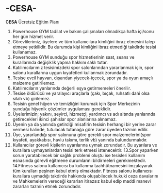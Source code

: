# -CESA-
**CESA** Ücretsiz Eğitim Planı


1. Powerhouse GYM tadilat ve bakım çalışmaları olmadıkça hafta içi/sonu her gün hizmet verir.
2. Görevlilerimiz, üyelere ve tüm kullanıcılara kimliğini ibraz etmesini talep etmeye yetkilidir. Bu durumda kişi kimliğini ibraz etmediği takdirde tesisi kullanamaz.
3. Powerhouse GYM sunduğu spor hizmetlerinin saat, seans ve kurallarında değişiklik yapma hakkını saklı tutar.
4. Katılımcılarımız tesisimizdeki spor salonlarından yararlanmak için, spor salonu kurallarına uygun kıyafetleri kullanmak zorundadır.
5. Tesise evcil hayvan, dışarıdan yiyecek-içecek, spor ya da oyun amaçlı malzeme getirilemez.
6. Katılımcıların yanlarında değerli eşya getirmemeleri önerilir.
7. Tesise öldürücü ve yaralayıcı araçlarla (çakı, bıçak, ruhsatlı dahi olsa silah vb) girilemez.
8. Tesisin genel hijyen ve temizliğini korumak için Spor Merkezinin sunduğu hijyenik çözümler uygulaması gereklidir.
9. Üyelerimizin; yakını, seyirci, hizmetçi, yardımcı vs adı altında yanlarında getirecekleri ikinci şahıslar spor alanlarına alınamaz.
10. Üyenin ya da yanında getirdiği misafirin tesisin herhangi bir yerine zarar vermesi halinde, tutulacak tutanağa göre zarar üyeden tazmin edilir.
11. Üye, yararlandığı spor salonuna göre gerekli spor malzemelerini(spor kıyafeti, ayakkabısı, havlu takımı, terlik vb) yanında bulundurmalıdır.
12. Kullanıcılar görevli kişilerin uyarılarına uymak zorundadır. Bu uyarılara ve kurallara uymayanlardan tesisi terk etmesi istenecektir.
13.Spor yaparken sorun yaratabilecek bir sağlık problemi oluştu ise tesisleri kullanım esnasında görevli eğitmene durumlarını bildirmeleri gerekmektedir.
14.Fitness salonu kullanıcısı bu kullanma taahhütnamesini imzalayarak tüm kuralları peşinen kabul etmiş olmaktadır. Fitness salonu kullanıcısı kurallara uymadığı takdirde hakkında oluşabilecek hukuki ceza davalarını ve Mahkemelerin vereceği kararları itirazsız kabul edip maddi manevi zararları tazmin etmek zorundadır.


